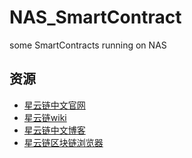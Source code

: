 # NAS_SmartContract

some SmartContracts running on NAS

## 资源

- [星云链中文官网](https://nebulas.io/cn/)
- [星云链wiki](https://github.com/nebulasio/wiki)
- [星云链中文博客](https://blog.nebulas.io/)
- [星云链区块链浏览器](https://explorer.nebulas.io/#/)
